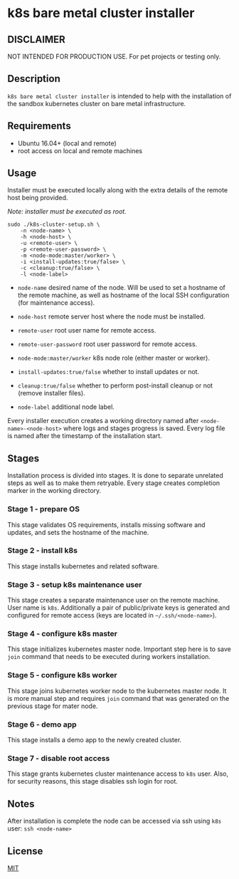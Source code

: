 # k8s bare metal cluster installer

## DISCLAIMER

NOT INTENDED FOR PRODUCTION USE. For pet projects or testing only.

## Description

`k8s bare metal cluster installer` is intended to help with the installation of the sandbox kubernetes cluster on bare metal infrastructure.

## Requirements

- Ubuntu 16.04+ (local and remote)
- root access on local and remote machines

## Usage

Installer must be executed locally along with the extra details of the remote host being provided.

_Note: installer must be executed as root._

```
sudo ./k8s-cluster-setup.sh \
    -n <node-name> \
    -h <node-host> \
    -u <remote-user> \
    -p <remote-user-password> \
    -m <node-mode:master/worker> \
    -i <install-updates:true/false> \
    -c <cleanup:true/false> \
    -l <node-label>
```

- `node-name` desired name of the node. Will be used to set a hostname of the remote machine, as well as hostname of the local SSH configuration (for maintenance access).

- `node-host` remote server host where the node must be installed.

- `remote-user` root user name for remote access.

- `remote-user-password` root user password for remote access.

- `node-mode:master/worker` k8s node role (either master or worker).

- `install-updates:true/false` whether to install updates or not.

- `cleanup:true/false` whether to perform post-install cleanup or not (remove installer files).

- `node-label` additional node label.

Every installer execution creates a working directory named after `<node-name>-<node-host>` where logs and stages progress is saved. Every log file is named after the timestamp of the installation start.

## Stages

Installation process is divided into stages. It is done to separate unrelated steps as well as to make them retryable. Every stage creates completion marker in the working directory.

### Stage 1 - prepare OS

This stage validates OS requirements, installs missing software and updates, and sets the hostname of the machine.

### Stage 2 - install k8s

This stage installs kubernetes and related software.

### Stage 3 - setup k8s maintenance user

This stage creates a separate maintenance user on the remote machine. User name is `k8s`. Additionally a pair of public/private keys is generated and configured for remote access (keys are located in `~/.ssh/<node-name>`).

### Stage 4 - configure k8s master

This stage initializes kubernetes master node. Important step here is to save `join` command that needs to be executed during workers installation. 

### Stage 5 - configure k8s worker

This stage joins kubernetes worker node to the kubernetes master node. It is more manual step and requires `join` command that was generated on the previous stage for mater node.

### Stage 6 - demo app

This stage installs a demo app to the newly created cluster.

### Stage 7 - disable root access

This stage grants kubernetes cluster maintenance access to `k8s` user. Also, for security reasons, this stage disables ssh login for root.

## Notes

After installation is complete the node can be accessed via ssh using `k8s` user: `ssh <node-name>`

## License

[MIT](https://opensource.org/licenses/MIT)
